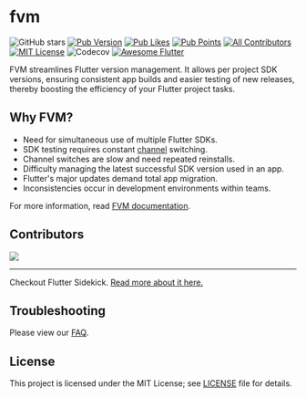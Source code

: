# fvm

![GitHub stars](https://img.shields.io/github/stars/leoafarias/fvm?style=for-the-badge&logo=GitHub&logoColor=black&labelColor=white&color=dddddd)
[![Pub Version](https://img.shields.io/pub/v/fvm?label=version&style=for-the-badge&logo=dart&logoColor=3DB0F3&labelColor=white&color=3DB0F3)](https://pub.dev/packages/fvm/changelog)
[![Pub Likes](https://img.shields.io/pub/likes/fvm?style=for-the-badge&logo=dart&logoColor=3DB0F3&label=Pub%20Likes&labelColor=white&color=3DB0F3)](https://pub.dev/packages/fvm/score)
[![Pub Points](https://img.shields.io/pub/points/fvm?style=for-the-badge&logo=dart&logoColor=3DB0F3&label=Points&labelColor=white&color=3DB0F3)](https://pub.dev/packages/fvm/score)
[![All Contributors](https://img.shields.io/github/contributors/leoafarias/fvm?style=for-the-badge&color=018D5B&labelColor=004F32)](https://github.com/leoafarias/fvm/graphs/contributors)
[![MIT License](https://img.shields.io/github/license/leoafarias/fvm?style=for-the-badge&color=FF2E00&labelColor=CB2500)](https://opensource.org/licenses/mit-license.php)
![Codecov](https://img.shields.io/codecov/c/github/leoafarias/fvm?style=for-the-badge&color=FFD43A&labelColor=F3BE00)
[![Awesome Flutter](https://img.shields.io/badge/awesome-flutter-8A00CB?style=for-the-badge&color=8A00CB&labelColor=630092)](https://github.com/Solido/awesome-flutter)

FVM streamlines Flutter version management. It allows per project SDK versions, ensuring consistent app builds and easier testing of new releases, thereby boosting the efficiency of your Flutter project tasks.

## Why FVM?

- Need for simultaneous use of multiple Flutter SDKs.
- SDK testing requires constant [channel](https://github.com/flutter/flutter/wiki/Flutter-build-release-channels) switching.
- Channel switches are slow and need repeated reinstalls.
- Difficulty managing the latest successful SDK version used in an app.
- Flutter's major updates demand total app migration.
- Inconsistencies occur in development environments within teams.

For more information, read [FVM documentation](https://fvm.app).

## Contributors

<a href="https://github.com/leoafarias/fvm/graphs/contributors">
  <img src="https://contrib.rocks/image?repo=leoafarias/fvm" />
</a>

---

Checkout Flutter Sidekick. [Read more about it here.](https://github.com/leoafarias/sidekick)

## Troubleshooting

Please view our [FAQ](https://www.fvm.app/documentation/getting-started/faq).

## License

This project is licensed under the MIT License; see [LICENSE](LICENSE) file for details.
